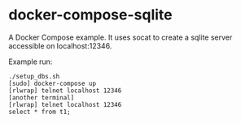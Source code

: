 docker-compose-sqlite
=====================

A Docker Compose example.
It uses socat to create a sqlite server accessible on localhost:12346.

Example run:

```
./setup_dbs.sh
[sudo] docker-compose up
[rlwrap] telnet localhost 12346
[another terminal]
[rlwrap] telnet localhost 12346
select * from t1;
```



